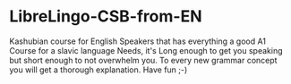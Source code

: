 # LibreLingo-CSB-from-EN

Kashubian course for English Speakers that has everything a good A1 Course for a slavic language Needs, it's Long enough to get you speaking but short enough to not overwhelm you. To every new grammar concept you will get a thorough explanation. Have fun ;-)
